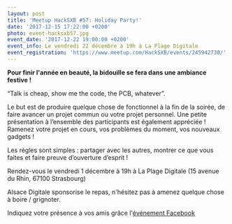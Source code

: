 ```yaml
---
layout: post
title: 'Meetup HackSXB #57: Holiday Party!'
date: '2017-12-15 17:22:00 +0200'
photo: event-hacksxb57.jpg
event_date: '2017-12-22 19:00:00 +0200'
event_info: Le vendredi 22 décembre à 19h à La Plage Digitale
event_registration: 'https://www.meetup.com/HackSXB/events/245942730/'
---
```

**Pour finir l'année en beauté, la bidouille se fera dans une ambiance festive !**

“Talk is cheap, show me the code, the PCB, whatever”. 

Le but est de produire quelque chose de fonctionnel à la fin de la soirée, de faire avancer un projet commun ou votre projet personnel. Une petite présentation à l’ensemble des participants est également appréciée ! Ramenez votre projet en cours, vos problèmes du moment, vos nouveaux gadgets !

Les règles sont simples : partager avec les autres, montrer ce que vous faites et faire preuve d’ouverture d’esprit !

Rendez-vous le vendredi 1 décembre à 19h à La Plage Digitale (15 avenue du Rhin, 67100 Strasbourg)

Alsace Digitale sponsorise le repas, n'hésitez pas à amenez quelque chose à boire / grignoter. 

Indiquez votre présence à vos amis grâce l'[événement Facebook](https://www.facebook.com/events/221187381756929/)
